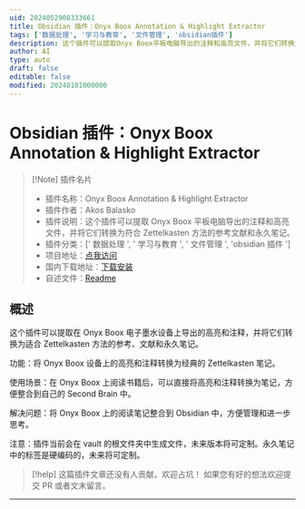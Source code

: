 ```yaml
---
uid: 2024052908333661
title: Obsidian 插件：Onyx Boox Annotation & Highlight Extractor
tags: ['数据处理', '学习与教育', '文件管理', 'obsidian插件']
description: 这个插件可以提取Onyx Boox平板电脑导出的注释和高亮文件，并将它们转换为符合Zettelkasten方法的参考文献和永久笔记。
author: AI
type: auto
draft: false
editable: false
modified: 20240101000000
---
```


# Obsidian 插件：Onyx Boox Annotation & Highlight Extractor

> [!Note] 插件名片
> - 插件名称：Onyx Boox Annotation & Highlight Extractor
> - 插件作者：Akos Balasko
> - 插件说明：这个插件可以提取 Onyx Boox 平板电脑导出的注释和高亮文件，并将它们转换为符合 Zettelkasten 方法的参考文献和永久笔记。
> - 插件分类：[' 数据处理 ', ' 学习与教育 ', ' 文件管理 ', 'obsidian 插件 ']
> - 项目地址：[点我访问](https://github.com/akosbalasko/Onyx-Boox-Annotation-Highlight-Extractor)
> - 国内下载地址：[下载安装](https://pkmer.cn/products/plugin/pluginMarket/?onyx-boox-extractor)
> - 自述文件：[Readme](https://ghproxy.net/https://raw.githubusercontent.com/akosbalasko/Onyx-Boox-Annotation-Highlight-Extractor/master/README.md)

## 概述

这个插件可以提取在 Onyx Boox 电子墨水设备上导出的高亮和注释，并将它们转换为适合 Zettelkasten 方法的参考、文献和永久笔记。

功能：将 Onyx Boox 设备上的高亮和注释转换为经典的 Zettelkasten 笔记。

使用场景：在 Onyx Boox 上阅读书籍后，可以直接将高亮和注释转换为笔记，方便整合到自己的 Second Brain 中。

解决问题：将 Onyx Boox 上的阅读笔记整合到 Obsidian 中，方便管理和进一步思考。

注意：插件当前会在 vault 的根文件夹中生成文件，未来版本将可定制。永久笔记中的标签是硬编码的，未来将可定制。

> [!help]
> 这篇插件文章还没有人贡献，欢迎占坑！
> 如果您有好的想法欢迎提交 PR 或者文末留言。

---




